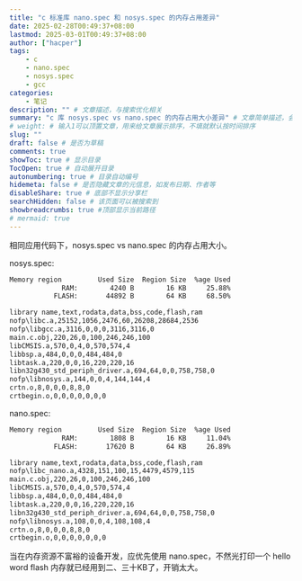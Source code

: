 ```yaml
---
title: "c 标准库 nano.spec 和 nosys.spec 的内存占用差异"
date: 2025-02-28T00:49:37+08:00
lastmod: 2025-03-01T00:49:37+08:00
author: ["hacper"]
tags:
    - c
    - nano.spec
    - nosys.spec
    - gcc
categories:
    - 笔记
description: "" # 文章描述，与搜索优化相关
summary: "c 库 nosys.spec vs nano.spec 的内存占用大小差异" # 文章简单描述，会展示在主页
# weight: # 输入1可以顶置文章，用来给文章展示排序，不填就默认按时间排序
slug: ""
draft: false # 是否为草稿
comments: true
showToc: true # 显示目录
TocOpen: true # 自动展开目录
autonumbering: true # 目录自动编号
hidemeta: false # 是否隐藏文章的元信息，如发布日期、作者等
disableShare: true # 底部不显示分享栏
searchHidden: false # 该页面可以被搜索到
showbreadcrumbs: true #顶部显示当前路径
# mermaid: true
---
```


相同应用代码下，nosys.spec vs nano.spec 的内存占用大小。


nosys.spec:
```bash
Memory region         Used Size  Region Size  %age Used
             RAM:        4240 B        16 KB     25.88%
           FLASH:       44892 B        64 KB     68.50%
```

```bash
library name,text,rodata,data,bss,code,flash,ram
nofp\libc.a,25152,1056,2476,60,26208,28684,2536
nofp\libgcc.a,3116,0,0,0,3116,3116,0
main.c.obj,220,26,0,100,246,246,100
libCMSIS.a,570,0,4,0,570,574,4
libbsp.a,484,0,0,0,484,484,0
libtask.a,220,0,0,16,220,220,16
libn32g430_std_periph_driver.a,694,64,0,0,758,758,0
nofp\libnosys.a,144,0,0,4,144,144,4
crtn.o,8,0,0,0,8,8,0
crtbegin.o,0,0,0,0,0,0,0
```

nano.spec:
```bash
Memory region         Used Size  Region Size  %age Used
             RAM:        1808 B        16 KB     11.04%
           FLASH:       17620 B        64 KB     26.89%

```

```bash
library name,text,rodata,data,bss,code,flash,ram
nofp\libc_nano.a,4328,151,100,15,4479,4579,115
main.c.obj,220,26,0,100,246,246,100
libCMSIS.a,570,0,4,0,570,574,4
libbsp.a,484,0,0,0,484,484,0
libtask.a,220,0,0,16,220,220,16
libn32g430_std_periph_driver.a,694,64,0,0,758,758,0
nofp\libnosys.a,108,0,0,4,108,108,4
crtn.o,8,0,0,0,8,8,0
crtbegin.o,0,0,0,0,0,0,0
```

当在内存资源不富裕的设备开发，应优先使用 nano.spec，不然光打印一个 hello word flash 内存就已经用到二、三十KB了，开销太大。